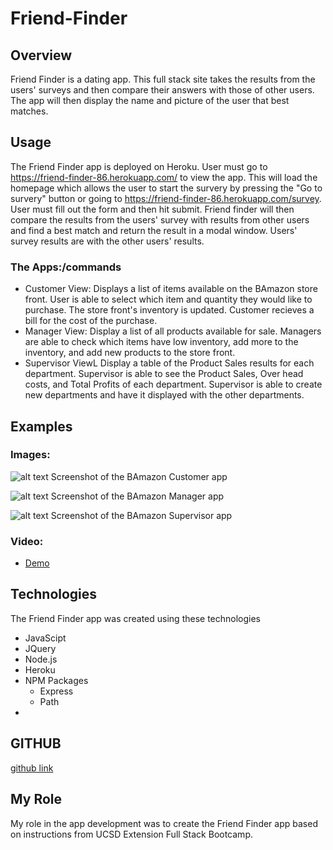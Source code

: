 # Friend-Finder

## Overview
Friend Finder is a dating app. This full stack site takes the results from the users' surveys and then compare their answers with those of other users. The app will then display the name and picture of the user that best matches.

## Usage
The Friend Finder app is deployed on Heroku. User must go to https://friend-finder-86.herokuapp.com/ to view the app. This will load the homepage which allows the user to start the survery by pressing the "Go to survery" button or going to https://friend-finder-86.herokuapp.com/survey. User must fill out the form and then hit submit. Friend finder will then compare the results from the users' survey with results from other users and find a best match and return the result in a modal window. Users' survey results are with the other users' results.

### The Apps:/commands
* Customer View: Displays a list of items available on the BAmazon store front. User is able to select which item and quantity they would like to purchase. The store front's inventory is updated. Customer recieves a bill for the cost of the purchase. 
* Manager View: Display a list of all products available for sale. Managers are able to check which items have low inventory, add more to the inventory, and add new products to the store front.
* Supervisor ViewL Display a table of the Product Sales results for each department. Supervisor is able to see the Product Sales, Over head costs, and Total Profits of each department. Supervisor is able to create new departments and have it displayed with the other departments.

## Examples
### Images:
![alt text](assets/images/bamazonCustomer_ss.png "Customer")
Screenshot of the BAmazon Customer app

![alt text](assets/images/bamazonManager_ss.png "Manager")
Screenshot of the BAmazon Manager app

![alt text](assets/images/bamazonSupervisor_ss.png "Supervisor")
Screenshot of the BAmazon Supervisor app

### Video:
* [Demo](https://youtu.be/-OHJib2HmZY)

## Technologies
The Friend Finder app was created using these technologies
* JavaScipt
* JQuery
* Node.js
* Heroku
* NPM Packages
    * Express
    * Path
* 

## GITHUB
[github link](https://github.com/saronnhong/bamazon)

## My Role
My role in the app development was to create the Friend Finder app based on instructions from UCSD Extension Full Stack Bootcamp. 
 